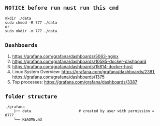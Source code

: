 ## `NOTICE before run must run this cmd`
```
mkdir ./data
sudo chmod -R 777 ./data
or
sudo mkdir -m 777 ./data
```

## `Dashboards`
1. https://grafana.com/grafana/dashboards/5063-nginx
2. https://grafana.com/grafana/dashboards/10585-docker-dashboard
3. https://grafana.com/grafana/dashboards/15814-docker-host
4. Linux System Overview: https://grafana.com/grafana/dashboards/2381, https://grafana.com/grafana/dashboards/1375
5. Top processes: https://grafana.com/grafana/dashboards/3387

## `folder structure`
    ./grafana
        ├── data                      # created by user with permission = 0777
        └── README.md